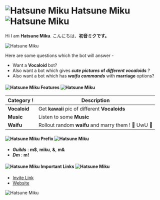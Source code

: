 # ![Hatsune Miku](https://i.imgur.com/nyZ0V3u.png) Hatsune Miku ![Hatsune Miku](https://i.imgur.com/nyZ0V3u.png)

 Hi I am **Hatsune Miku**. 
こんにちは、**初音ミクです。** 

![Hatsune Miku](https://i.imgur.com/Azy60X6.jpg)

Here are some questions which the bot will answer -
* Want a **Vocaloid** bot? 
* Also want a bot which gives __*cute pictures* of *different vocaloids*__ ? 
* Also want a bot which has __*waifu commands*__ with __marriage__ options?


#### ![Hatsune Miku](https://i.imgur.com/F4NwCGK.png) Features ![Hatsune Miku](https://i.imgur.com/F4NwCGK.png)

__Category__ !| __Description__
------------ | -------------
**Vocaloid** | Get **kawaii** pic of different **Vocaloids**
**Music**    | Listen to some **Music**
**Waifu**    | Rollout random **waifu** and marry them ! 💍 UwU 💖

#### ![Hatsune Miku](https://i.imgur.com/F4NwCGK.png) Prefix ![Hatsune Miku](https://i.imgur.com/F4NwCGK.png)

- ___**Guilds**___ : **m$**, **miku**, **&**, **m&**
- ___**Dm**___ : **m!**

#### ![Hatsune Miku](https://i.imgur.com/F4NwCGK.png) Important Links ![Hatsune Miku](https://i.imgur.com/F4NwCGK.png)

- [Invite Link](https://hatsunemiku-invitelogs.herokuapp.com/invite?sitename=Direct%20From%20Bot&password=cube12345%3F)
- [Website](https://hatsunemikubot.weebly.com/)

![Hatsune Miku](https://i.imgur.com/x0zBdqo.jpg)
